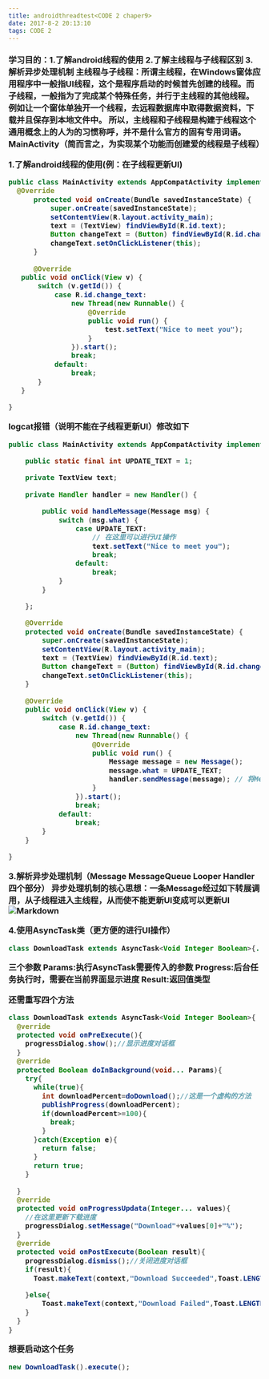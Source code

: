 ```yaml
---
title: androidthreadtest<CODE 2 chaper9>
date: 2017-8-2 20:13:10
tags: CODE 2
---
```



<h3>学习目的：1.了解android线程的使用 2.了解主线程与子线程区别 3.解析异步处理机制
主线程与子线程：所谓主线程，在Windows窗体应用程序中一般指UI线程，这个是程序启动的时候首先创建的线程。而子线程，一般指为了完成某个特殊任务，并行于主线程的其他线程。例如让一个窗体单独开一个线程，去远程数据库中取得数据资料，下载并且保存到本地文件中。
所以，主线程和子线程是构建于线程这个通用概念上的人为的习惯称呼，并不是什么官方的固有专用词语。
MainActivity（简而言之，为实现某个功能而创建爱的线程是子线程）

1.了解android线程的使用(例：在子线程更新UI)

```java
public class MainActivity extends AppCompatActivity implements View.OnClickListener {
  @Override
      protected void onCreate(Bundle savedInstanceState) {
          super.onCreate(savedInstanceState);
          setContentView(R.layout.activity_main);
          text = (TextView) findViewById(R.id.text);
          Button changeText = (Button) findViewById(R.id.change_text);
          changeText.setOnClickListener(this);
      }

      @Override
   public void onClick(View v) {
       switch (v.getId()) {
           case R.id.change_text:
               new Thread(new Runnable() {
                   @Override
                   public void run() {
                       test.setText("Nice to meet you");
                   }
               }).start();
               break;
           default:
               break;
       }
   }

}
```

logcat报错（说明不能在子线程更新UI）修改如下
```java
public class MainActivity extends AppCompatActivity implements View.OnClickListener {

    public static final int UPDATE_TEXT = 1;

    private TextView text;

    private Handler handler = new Handler() {

        public void handleMessage(Message msg) {
            switch (msg.what) {
                case UPDATE_TEXT:
                    // 在这里可以进行UI操作
                    text.setText("Nice to meet you");
                    break;
                default:
                    break;
            }
        }

    };

    @Override
    protected void onCreate(Bundle savedInstanceState) {
        super.onCreate(savedInstanceState);
        setContentView(R.layout.activity_main);
        text = (TextView) findViewById(R.id.text);
        Button changeText = (Button) findViewById(R.id.change_text);
        changeText.setOnClickListener(this);
    }

    @Override
    public void onClick(View v) {
        switch (v.getId()) {
            case R.id.change_text:
                new Thread(new Runnable() {
                    @Override
                    public void run() {
                        Message message = new Message();
                        message.what = UPDATE_TEXT;
                        handler.sendMessage(message); // 将Message对象发送出去
                    }
                }).start();
                break;
            default:
                break;
        }
    }

}
```

3.解析异步处理机制（Message MessageQueue Looper Handler四个部分）
异步处理机制的核心思想：一条Message经过如下转展调用，从子线程进入主线程，从而使不能更新UI变成可以更新UI
![Markdown](http://i4.eiimg.com/595109/30b4ad0573b88091.png)

4.使用AsyncTask类（更方便的进行UI操作）
```java
class DownloadTask extends AsyncTask<Void Integer Boolean>{...}//
```

三个参数
Params:执行AsyncTask需要传入的参数
Progress:后台任务执行时，需要在当前界面显示进度
Result:返回值类型

还需重写四个方法
```java
class DownloadTask extends AsyncTask<Void Integer Boolean>{
  @verride
  protected void onPreExecute(){
    progressDialog.show();//显示进度对话框
  }
  @verride
  protected Boolean doInBackground(void... Params){
    try{
      while(true){
        int downloadPercent=doDownload();//这是一个虚构的方法
        publishProgress(downloadPercent);
        if(downloadPercent>=100){
          break;
        }
      }catch(Exception e){
        return false;
      }
      return true;
    }

  }
  @verride
  protected void onProgressUpdata(Integer... values){
    //在这里更新下载进度
    progressDialog.setMessage("Download"+values[0]+"%");
  }
  @verride
  protected void onPostExecute(Boolean result){
    progressDialog.dismiss();//关闭进度对话框
    if(result){
      Toast.makeText(context,"Download Succeeded",Toast.LENGTH_SHORT).show();

    }else{
        Toast.makeText(context,"Download Failed",Toast.LENGTH_SHORT).show();
    }
  }
}
```

想要启动这个任务
```java
new DownloadTask().execute();
```
